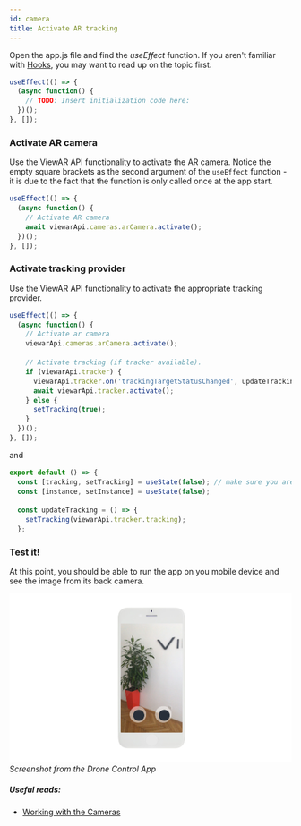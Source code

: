 ```yaml
---
id: camera
title: Activate AR tracking
---
```


Open the app.js file and find the _useEffect_ function.
If you aren't familiar with [Hooks](https://reactjs.org/docs/hooks-intro.html), you may want to read up on the topic first.

```js
useEffect(() => {
  (async function() {
    // TODO: Insert initialization code here:
  })();
}, []);
```

### Activate AR camera

Use the ViewAR API functionality to activate the AR camera. Notice the empty square brackets as the second argument of the `useEffect` function - it is due to the fact that the function is only called once at the app start.

```js
useEffect(() => {
  (async function() {
    // Activate AR camera
    await viewarApi.cameras.arCamera.activate();
  })();
}, []);
```

### Activate tracking provider

Use the ViewAR API functionality to activate the appropriate tracking provider.

```js
useEffect(() => {
  (async function() {
    // Activate ar camera
    viewarApi.cameras.arCamera.activate();

    // Activate tracking (if tracker available).
    if (viewarApi.tracker) {
      viewarApi.tracker.on('trackingTargetStatusChanged', updateTracking);
      await viewarApi.tracker.activate();
    } else {
      setTracking(true);
    }
  })();
}, []);
```

and

```js
export default () => {
  const [tracking, setTracking] = useState(false); // make sure you are familiar with React Hooks
  const [instance, setInstance] = useState(false);

  const updateTracking = () => {
    setTracking(viewarApi.tracker.tracking);
  };
```

### Test it!

At this point, you should be able to run the app on you mobile device and see the image from its back camera.

![](/img/drone-phone-step1-v03-web.jpg)
_Screenshot from the Drone Control App_

##### Useful reads:

- [Working with the Cameras](/docs/quickstart/cameras)
